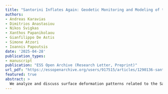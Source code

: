 ```yaml
---
title: "Santorini Inflates Again: Geodetic Monitoring and Modeling of the 2024–2025 Volcanic Unrest"
authors:
- Andreas Karavias
- Dimitrios Anastasiou
- Nikos Svigkas
- Xanthos Papanikolaou
- Gianfilippo De Astis
- Simone Atzori
- Ioannis Papoutsis
date: '2025-04-28'
publication_types:
- manuscript
publication: "ESS Open Archive (Research Letter, Preprint)"
url_pdf: "https://essopenarchive.org/users/917515/articles/1290136-santorini-inflates-again-geodetic-monitoring-and-modeling-of-the-2024-2025-volcanic-unrest"
featured: true
abstract: >
  We analyze and discuss surface deformation patterns related to the Santorini Caldera unrest, spanning from summer 2024 to January 2025. Synthetic Aperture Radar (SAR) interferometry was performed exploiting the Persistent Scatterer Interferometry (PSI) technique. We used both satellite geometries of the Sentinel-1 mission, producing line-of-sight (LOS) deformation maps and displacement decomposition in vertical and horizontal components. The observed displacements were combined with measurements from four GNSS stations across Santorini island. The results highlight horizontal movements and uplift up to 70 mm/yr with a radial inflation pattern centered around the Kameni islands, reminiscent of the 2011-2012 inflation episode. The geophysical model for the 2024-2025 period suggests a positive volume rate change at 2.9 km depth. Compared to the 2011-2012 unrest, the volume rate change is smaller; potentially a mix of magma and gas may be causing pressure along Kameni’s volcano-tectonic line, this time with a shallower source than the previous unrest.
---
```

